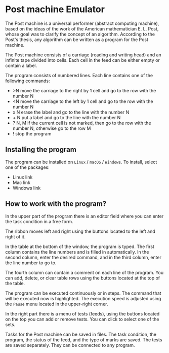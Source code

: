 # Post machine Emulator

The Post machine is a universal performer (abstract computing machine), based on the ideas of the work of the American mathematician E. L. Post, whose goal was to clarify the concept of an algorithm. According to the Post's thesis, any algorithm can be written as a program for the Post machine.

The Post machine consists of a carriage (reading and writing head) and an infinite tape divided into cells. Each cell in the feed can be either empty or contain a label. 

The program consists of numbered lines. Each line contains one of the following commands:

- \>N move the carriage to the right by 1 cell and go to the row with the number N
- \<N move the carriage to the left by 1 cell and go to the row with the number N
- x N erase the label and go to the line with the number N
- \+ N put a label and go to the line with the number N
- ? N, M if the current cell is not marked, then go to the row with the number N, otherwise go to the row M
- !   stop the program

## Installing the program
The program can be installed on `Linux` / `macOS` / `Windows`.
To install, select one of the packages:
 - Linux link
 - Mac link
 - Windows link


## How to work with the program?

In the upper part of the program there is an editor field where you can enter the task condition in a free form.

The ribbon moves left and right using the buttons located to the left and right of it. 

In the table at the bottom of the window, the program is typed. The first column contains the line numbers and is filled in automatically. In the second column, enter the desired command, and in the third column, enter the line number to go to.

The fourth column can contain a comment on each line of the program. You can add, delete, or clear table rows using the buttons located at the top of the table.

The program can be executed continuously or in steps. The command that will be executed now is highlighted. The execution speed is adjusted using the `Pause` menu located in the upper-right corner.

In the right part there is a menu of tests (feeds), using the buttons located on the top you can add or remove tests. You can click to select one of the sets.

Tasks for the Post machine can be saved in files. The task condition, the program, the status of the feed, and the type of marks are saved. The tests are saved separately. They can be connected to any program.
